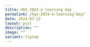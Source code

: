 ```yaml
---
title: HGS 2024 e learning day
permalink: /hgs-2024-e-learning-day/
date: 2024-07-22
layout: post
description: ""
image: ""
variant: tiptap
---
```

